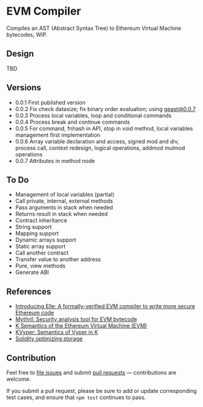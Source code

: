 # EVM Compiler

Compiles an AST (Abstract Syntax Tree) to Ethereum Virtual Machine bytecodes, WIP.

## Design

TBD

## Versions

- 0.0.1 First published version
- 0.0.2 Fix check datasize; fix  binary order evaluation; using geast@0.0.7
- 0.0.3 Process local variables, loop and conditional commands
- 0.0.4 Process break and continue commands
- 0.0.5 For command, fnhash in API, stop in void method, local variables management first implementation
- 0.0.6 Array variable declaration and access, signed mod and div, process call, context redesign, logical operations, addmod mulmod operations
- 0.0.7 Attributes in method node

## To Do

- Management of local variables (partial)
- Call private, internal, external methods
- Pass arguments in stack when needed
- Returns result in stack when needed
- Contract inheritance
- String support
- Mapping support
- Dynamic arrays support
- Static array support
- Call another contract
- Transfer value to another address
- Pure, view methods
- Generate ABI

## References

- [Introducing Elle: A formally-verified EVM compiler to write more secure Ethereum code](https://media.consensys.net/introducing-elle-a-formally-verified-evm-compiler-to-write-more-secure-ethereum-code-90d1038e1886)
- [Mythril: Security analysis tool for EVM bytecode](https://github.com/ConsenSys/mythril)
- [K Semantics of the Ethereum Virtual Machine (EVM)](https://github.com/kframework/evm-semantics)
- [KVyper: Semantics of Vyper in K](https://github.com/kframework/vyper-semantics)
- [Solidity optimizing storage](https://github.com/Uniswap/uniswap-v2-core/pull/59)

## Contribution

Feel free to [file issues](https://github.com/ajlopez/evmcompiler) and submit
[pull requests](https://github.com/ajlopez/evmcompiler/pulls) — contributions are
welcome.

If you submit a pull request, please be sure to add or update corresponding
test cases, and ensure that `npm test` continues to pass.

